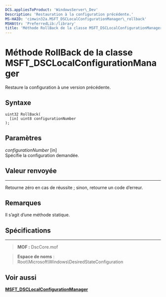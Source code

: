 ```yaml
---
DCS.appliesToProduct: 'WindowsServer\_Dev'
Description: 'Restauration à la configuration précédente.'
MS-HAID: 'cimwin32a.MSFT_DSCLocalConfigurationManager\_rollback'
MSHAttr: 'PreferredLib:/library'
title: 'Méthode RollBack de la classe MSFT_DSCLocalConfigurationManager'
---
```


# Méthode RollBack de la classe MSFT_DSCLocalConfigurationManager

Restaure la configuration à une version précédente.

Syntaxe
------

```mof
uint32 RollBack(
  [in] uint8 configurationNumber
);
```

Paramètres
----------

*configurationNumber* \[in\]  
Spécifie la configuration demandée. 

## Valeur renvoyée
------------

Retourne zéro en cas de réussite ; sinon, retourne un code d’erreur.

## Remarques

Il s’agit d’une méthode statique.

## Spécifications
------------
>**MOF :** DscCore.mof

>**Espace de noms** : Root\Microsoft\Windows\DesiredStateConfiguration


## Voir aussi


[**MSFT_DSCLocalConfigurationManager**](msft-dsclocalconfigurationmanager.md)


 

 





<!--HONumber=Apr16_HO2-->


